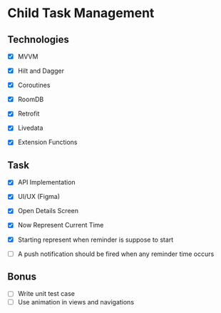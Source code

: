 # Child Task Management



## Technologies ## 

- [x] MVVM
- [x] Hilt and Dagger
- [x] Coroutines
- [x] RoomDB
- [x] Retrofit
- [x] Livedata
- [x] Extension Functions



## Task ## 

- [x] API Implementation
- [x] UI/UX (Figma)
- [x] Open Details Screen
- [x] Now Represent Current Time
- [x] Starting represent when reminder is suppose to start
- [ ] A push notification should be fired when any reminder time occurs



## Bonus ##

- [ ] Write unit test case
- [ ] Use animation in views and navigations

